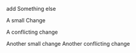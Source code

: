 add Something
else

A small Change

A conflicting change


Another small change
Another conflicting change
